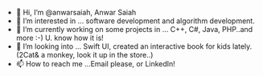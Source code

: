 - 👋 Hi, I’m @anwarsaiah, Anwar Saiah
- 👀 I’m interested in ... software development and algorithm development.
- 🌱 I’m currently working on some projects in ... C++, C#, Java, PHP..and more :-) U. know how it is!
- 💞️ I’m looking into ... Swift UI, created an interactive book for kids lately.(2Cat& a monkey, look it up in the store..)
- 📫 How to reach me ...Email please, or LinkedIn!

<!---
anwarsaiah/anwarsaiah is a ✨ special ✨ repository because its `README.md` (this file) appears on your GitHub profile.
You can click the Preview link to take a look at your changes.
--->
